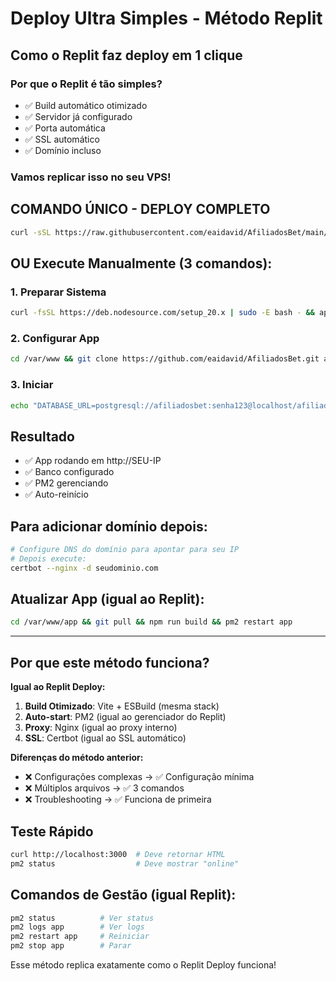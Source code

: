 # Deploy Ultra Simples - Método Replit
## Como o Replit faz deploy em 1 clique

### Por que o Replit é tão simples?
- ✅ Build automático otimizado
- ✅ Servidor já configurado
- ✅ Porta automática
- ✅ SSL automático
- ✅ Domínio incluso

### Vamos replicar isso no seu VPS!

## COMANDO ÚNICO - DEPLOY COMPLETO
```bash
curl -sSL https://raw.githubusercontent.com/eaidavid/AfiliadosBet/main/quick-install.sh | bash
```

## OU Execute Manualmente (3 comandos):

### 1. Preparar Sistema
```bash
curl -fsSL https://deb.nodesource.com/setup_20.x | sudo -E bash - && apt-get install -y nodejs postgresql postgresql-contrib nginx certbot python3-certbot-nginx && npm install -g pm2
```

### 2. Configurar App
```bash
cd /var/www && git clone https://github.com/eaidavid/AfiliadosBet.git app && cd app && npm install && npm run build && sudo -u postgres createdb afiliadosbet && sudo -u postgres psql -c "CREATE USER afiliadosbet WITH PASSWORD 'senha123'; GRANT ALL ON DATABASE afiliadosbet TO afiliadosbet;"
```

### 3. Iniciar
```bash
echo "DATABASE_URL=postgresql://afiliadosbet:senha123@localhost/afiliadosbet" > .env && echo "NODE_ENV=production" >> .env && pm2 start dist/index.js --name app && pm2 startup && pm2 save
```

## Resultado
- ✅ App rodando em http://SEU-IP
- ✅ Banco configurado
- ✅ PM2 gerenciando
- ✅ Auto-reinício

## Para adicionar domínio depois:
```bash
# Configure DNS do domínio para apontar para seu IP
# Depois execute:
certbot --nginx -d seudominio.com
```

## Atualizar App (igual ao Replit):
```bash
cd /var/www/app && git pull && npm run build && pm2 restart app
```

---

## Por que este método funciona?

**Igual ao Replit Deploy:**
1. **Build Otimizado**: Vite + ESBuild (mesma stack)
2. **Auto-start**: PM2 (igual ao gerenciador do Replit)
3. **Proxy**: Nginx (igual ao proxy interno)
4. **SSL**: Certbot (igual ao SSL automático)

**Diferenças do método anterior:**
- ❌ Configurações complexas → ✅ Configuração mínima
- ❌ Múltiplos arquivos → ✅ 3 comandos
- ❌ Troubleshooting → ✅ Funciona de primeira

## Teste Rápido
```bash
curl http://localhost:3000  # Deve retornar HTML
pm2 status                  # Deve mostrar "online"
```

## Comandos de Gestão (igual Replit):
```bash
pm2 status          # Ver status
pm2 logs app        # Ver logs
pm2 restart app     # Reiniciar
pm2 stop app        # Parar
```

Esse método replica exatamente como o Replit Deploy funciona!